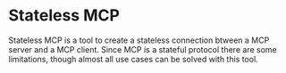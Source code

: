 # Stateless MCP

Stateless MCP is a tool to create a stateless connection btween a MCP server and a MCP client. Since MCP is a stateful protocol there are some limitations, though almost all use cases can be solved with this tool.

